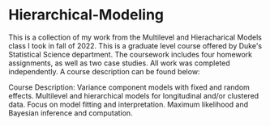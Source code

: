 # Hierarchical-Modeling

This is a collection of my work from the Multilevel and Hieracharical Models class I took in fall of 2022. This is a graduate level course offered by Duke's Statistical Science department. The coursework includes four homework assignments, as well as two case studies. All work was completed independently. A course description can be found below:

Course Description: Variance component models with fixed and random effects. Multilevel and hierarchical models for longitudinal and/or clustered data. Focus on model fitting and interpretation. Maximum likelihood and Bayesian inference and computation.
